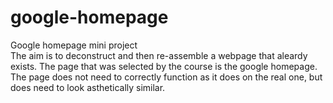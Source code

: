 # google-homepage
Google homepage mini project<br>
The aim is to deconstruct and then re-assemble a webpage that aleardy exists. The page that was selected by the course is the google homepage. The page does not need to correctly function as it does on the real one, but does need to look asthetically similar.
